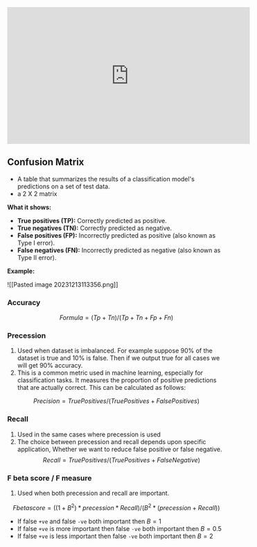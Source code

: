  
<iframe width="560" height="315" src="https://www.youtube.com/embed/5vqk6HnITko?si=rVL7GYmX0IVMYWit" title="YouTube video player" frameborder="0" allow="accelerometer; autoplay; clipboard-write; encrypted-media; gyroscope; picture-in-picture; web-share" allowfullscreen></iframe>

##  Confusion Matrix

- A table that summarizes the results of a classification model's predictions on a set of test data.
- a 2 X 2 matrix

**What it shows:**

- **True positives (TP):** Correctly predicted as positive.
- **True negatives (TN):** Correctly predicted as negative.
- **False positives (FP):** Incorrectly predicted as positive (also known as Type I error).
- **False negatives (FN):** Incorrectly predicted as negative (also known as Type II error).

**Example:**

![[Pasted image 20231213113356.png]]

### Accuracy
$$
Formula = (Tp + Tn) /  (Tp + Tn + Fp + Fn)
$$
### Precession

1. Used when dataset is imbalanced. For example suppose 90% of the dataset is true and 10% is false. Then if we output true for all cases we will get 90% accuracy. 
1. This is a common metric used in machine learning, especially for classification tasks. It measures the proportion of positive predictions that are actually correct. This can be calculated as follows:

$$
Precision = True Positives / (True Positives + False Positives)
$$
### Recall

1. Used in the same cases where precession is used
2. The choice between precession and recall depends upon specific application, Whether we want to reduce false positive or false negative.
$$
Recall = True Positives / (True Positives + False Negative)
$$
### F beta score / F measure

1. Used when both precession and recall are important.

$$
 F beta score = ((1 + B^2) * precession * Recall)/(B^2 * (precession + Recall))
$$
- If false `+ve` and false `-ve` both important then $B = 1$ 
-  If false `+ve` is more important then false `-ve` both important then $B = 0.5$ 
- If false `+ve` is less important then false `-ve` both important then $B = 2$ 